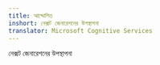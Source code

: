 ```yaml
---
title: আন্দোলিত
inshort: নেক্সট জেনারেশনের উপস্থাপনা
translator: Microsoft Cognitive Services
---
```


নেক্সট জেনারেশনের উপস্থাপনা


